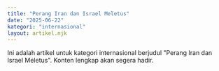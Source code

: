 ```yaml
---
title: "Perang Iran dan Israel Meletus"
date: "2025-06-22"
kategori: "internasional"
layout: artikel.njk
---
```


Ini adalah artikel untuk kategori internasional berjudul "Perang Iran dan Israel Meletus". Konten lengkap akan segera hadir.

